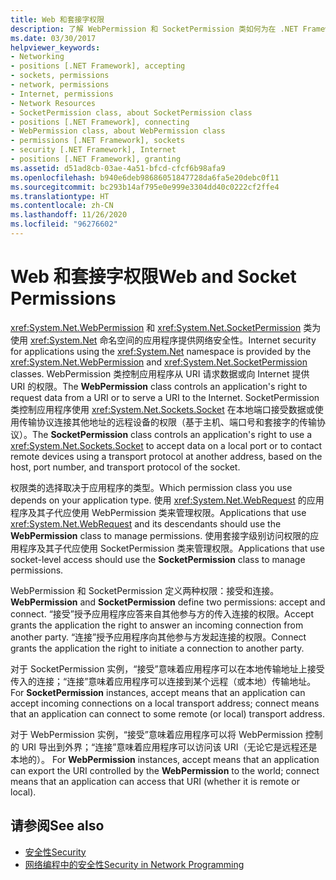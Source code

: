 ```yaml
---
title: Web 和套接字权限
description: 了解 WebPermission 和 SocketPermission 类如何为在 .NET Framework 中使用 System.Net 命名空间提供 Internet 安全性。
ms.date: 03/30/2017
helpviewer_keywords:
- Networking
- positions [.NET Framework], accepting
- sockets, permissions
- network, permissions
- Internet, permissions
- Network Resources
- SocketPermission class, about SocketPermission class
- positions [.NET Framework], connecting
- WebPermission class, about WebPermission class
- permissions [.NET Framework], sockets
- security [.NET Framework], Internet
- positions [.NET Framework], granting
ms.assetid: d51ad8cb-03ae-4a51-bfcd-cfcf6b98afa9
ms.openlocfilehash: b940e6deb98686051847728da6fa5e20debc0f11
ms.sourcegitcommit: bc293b14af795e0e999e3304dd40c0222cf2ffe4
ms.translationtype: HT
ms.contentlocale: zh-CN
ms.lasthandoff: 11/26/2020
ms.locfileid: "96276602"
---
```

# <a name="web-and-socket-permissions"></a><span data-ttu-id="25e03-103">Web 和套接字权限</span><span class="sxs-lookup"><span data-stu-id="25e03-103">Web and Socket Permissions</span></span>

<span data-ttu-id="25e03-104"><xref:System.Net.WebPermission> 和 <xref:System.Net.SocketPermission> 类为使用 <xref:System.Net> 命名空间的应用程序提供网络安全性。</span><span class="sxs-lookup"><span data-stu-id="25e03-104">Internet security for applications using the <xref:System.Net> namespace is provided by the <xref:System.Net.WebPermission> and <xref:System.Net.SocketPermission> classes.</span></span> <span data-ttu-id="25e03-105">WebPermission 类控制应用程序从 URI 请求数据或向 Internet 提供 URI 的权限。</span><span class="sxs-lookup"><span data-stu-id="25e03-105">The **WebPermission** class controls an application's right to request data from a URI or to serve a URI to the Internet.</span></span> <span data-ttu-id="25e03-106">SocketPermission 类控制应用程序使用 <xref:System.Net.Sockets.Socket> 在本地端口接受数据或使用传输协议连接其他地址的远程设备的权限（基于主机、端口号和套接字的传输协议）。</span><span class="sxs-lookup"><span data-stu-id="25e03-106">The **SocketPermission** class controls an application's right to use a <xref:System.Net.Sockets.Socket> to accept data on a local port or to contact remote devices using a transport protocol at another address, based on the host, port number, and transport protocol of the socket.</span></span>  
  
 <span data-ttu-id="25e03-107">权限类的选择取决于应用程序的类型。</span><span class="sxs-lookup"><span data-stu-id="25e03-107">Which permission class you use depends on your application type.</span></span> <span data-ttu-id="25e03-108">使用 <xref:System.Net.WebRequest> 的应用程序及其子代应使用 WebPermission 类来管理权限。</span><span class="sxs-lookup"><span data-stu-id="25e03-108">Applications that use <xref:System.Net.WebRequest> and its descendants should use the **WebPermission** class to manage permissions.</span></span> <span data-ttu-id="25e03-109">使用套接字级别访问权限的应用程序及其子代应使用 SocketPermission 类来管理权限。</span><span class="sxs-lookup"><span data-stu-id="25e03-109">Applications that use socket-level access should use the **SocketPermission** class to manage permissions.</span></span>  
  
 <span data-ttu-id="25e03-110">WebPermission 和 SocketPermission 定义两种权限：接受和连接。 </span><span class="sxs-lookup"><span data-stu-id="25e03-110">**WebPermission** and **SocketPermission** define two permissions: accept and connect.</span></span> <span data-ttu-id="25e03-111">“接受”授予应用程序应答来自其他参与方的传入连接的权限。</span><span class="sxs-lookup"><span data-stu-id="25e03-111">Accept grants the application the right to answer an incoming connection from another party.</span></span> <span data-ttu-id="25e03-112">“连接”授予应用程序向其他参与方发起连接的权限。</span><span class="sxs-lookup"><span data-stu-id="25e03-112">Connect grants the application the right to initiate a connection to another party.</span></span>  
  
 <span data-ttu-id="25e03-113">对于 SocketPermission 实例，“接受”意味着应用程序可以在本地传输地址上接受传入的连接；“连接”意味着应用程序可以连接到某个远程（或本地）传输地址。</span><span class="sxs-lookup"><span data-stu-id="25e03-113">For **SocketPermission** instances, accept means that an application can accept incoming connections on a local transport address; connect means that an application can connect to some remote (or local) transport address.</span></span>  
  
 <span data-ttu-id="25e03-114">对于 WebPermission 实例，“接受”意味着应用程序可以将 WebPermission 控制的 URI 导出到外界；“连接”意味着应用程序可以访问该 URI（无论它是远程还是本地的）。 </span><span class="sxs-lookup"><span data-stu-id="25e03-114">For **WebPermission** instances, accept means that an application can export the URI controlled by the **WebPermission** to the world; connect means that an application can access that URI (whether it is remote or local).</span></span>  
  
## <a name="see-also"></a><span data-ttu-id="25e03-115">请参阅</span><span class="sxs-lookup"><span data-stu-id="25e03-115">See also</span></span>

- [<span data-ttu-id="25e03-116">安全性</span><span class="sxs-lookup"><span data-stu-id="25e03-116">Security</span></span>](../../standard/security/index.md)
- [<span data-ttu-id="25e03-117">网络编程中的安全性</span><span class="sxs-lookup"><span data-stu-id="25e03-117">Security in Network Programming</span></span>](security-in-network-programming.md)
